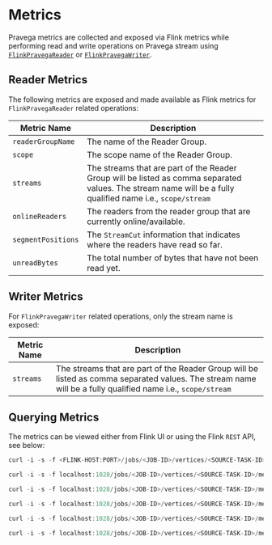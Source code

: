 <!--
Copyright (c) 2017 Dell Inc., or its subsidiaries. All Rights Reserved.

Licensed under the Apache License, Version 2.0 (the "License");
you may not use this file except in compliance with the License.
You may obtain a copy of the License at

    http://www.apache.org/licenses/LICENSE-2.0
-->

# Metrics

Pravega metrics are collected and exposed via Flink metrics while performing read and write operations on Pravega stream using [`FlinkPravegaReader`](streaming.md#flinkpravegareader) or [`FlinkPravegaWriter`](streaming.md#flinkpravegawriter).


## Reader Metrics

The following metrics are exposed and made available as Flink metrics for `FlinkPravegaReader` related operations:

Metric Name                |Description|
|-----------------|-----------------------------------------------------------------------|
|`readerGroupName`|The name of the Reader Group.|
|`scope`|The scope name of the Reader Group.|
|`streams`|The streams that are part of the Reader Group will be listed as comma separated values. The stream name will be a fully qualified name i.e., `scope/stream`|
|`onlineReaders`|The readers from the reader group that are currently online/available.|
|`segmentPositions`|The `StreamCut` information that indicates where the readers have read so far.|
|`unreadBytes`|The total number of bytes that have not been read yet.|

## Writer Metrics

For `FlinkPravegaWriter` related operations, only the stream name is exposed:

Metric Name                 |Description|
|-----------------|-----------------------------------------------------------------------|
|`streams`       |The streams that are part of the Reader Group will be listed as comma separated values. The stream name will be a fully qualified name i.e., `scope/stream`|

## Querying Metrics

The metrics can be viewed either from Flink UI or using the Flink `REST` API, see below:

```java
curl -i -s -f <FLINK-HOST:PORT>/jobs/<JOB-ID>/vertices/<SOURCE-TASK-ID>/metrics?get=0.Source__<SOURCE-OPERATOR-NAME>.PravegaReader.readerGroup.readerGroupName

curl -i -s -f localhost:1028/jobs/<JOB-ID>/vertices/<SOURCE-TASK-ID>/metrics?get=0.Source__<SOURCE-OPERATOR-NAME>.PravegaReader.readerGroup.scope

curl -i -s -f localhost:1028/jobs/<JOB-ID>/vertices/<SOURCE-TASK-ID>/metrics?get=0.Source__<SOURCE-OPERATOR-NAME>.PravegaReader.readerGroup.streams

curl -i -s -f localhost:1028/jobs/<JOB-ID>/vertices/<SOURCE-TASK-ID>/metrics?get=0.Source__<SOURCE-OPERATOR-NAME>.PravegaReader.readerGroup.onlineReaders

curl -i -s -f localhost:1028/jobs/<JOB-ID>/vertices/<SOURCE-TASK-ID>/metrics?get=0.Source__<SOURCE-OPERATOR-NAME>.PravegaReader.readerGroup.stream.test.segmentPositions

curl -i -s -f localhost:1028/jobs/<JOB-ID>/vertices/<SOURCE-TASK-ID>/metrics?get=0.Source__<SOURCE-OPERATOR-NAME>.PravegaReader.readerGroup.unreadBytes

```
